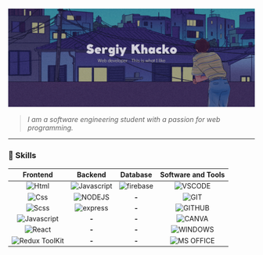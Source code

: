 ![Header](https://github.com/Zukicode/Zukicode/blob/main/assets/header.png)

> _I am a software engineering student with a passion for web programming._

---

### 🔑 Skills

| Frontend | Backend |  Database | Software and Tools | 
| :------------: | :------------: | :------------: | :------------: |
|   ![Html](https://img.shields.io/badge/HTML5-E34F26?style=for-the-badge&logo=html5&logoColor=white) | ![Javascript](https://img.shields.io/badge/JavaScript-F7DF1E?style=for-the-badge&logo=javascript&logoColor=black) | ![firebase](https://img.shields.io/badge/firebase-FFC927?style=for-the-badge&logo=firebase&logoColor=black) |![VSCODE](https://img.shields.io/badge/VSCODE-0078D4?style=for-the-badge&logo=visual%20studio%20code&logoColor=white)|
| ![Css](https://img.shields.io/badge/CSS3-1572B6?style=for-the-badge&logo=css3&logoColor=white)  | ![NODEJS](https://camo.githubusercontent.com/5c0b37915319a2121724bb76872dedf0f6dcf35e309fc1db3aa445994c6d3140/68747470733a2f2f696d672e736869656c64732e696f2f62616467652f6e6f64652e6a732d3333393933332e7376673f7374796c653d666f722d7468652d6261646765266c6f676f3d6e6f6465646f746a73266c6f676f436f6c6f723d7768697465) | **-** | ![GIT](https://img.shields.io/badge/GIT-F05032?style=for-the-badge&logo=git&logoColor=white) |
|![Scss](https://img.shields.io/badge/SCSS-CF649A?style=for-the-badge&logo=sass&logoColor=white)| ![express](https://camo.githubusercontent.com/50c06e7014de63afc69241ae25d508f4170a3ca5b19b7fa78522cae3264ebca3/68747470733a2f2f696d672e736869656c64732e696f2f62616467652f657870726573732d3030303030302e7376673f7374796c653d666f722d7468652d6261646765266c6f676f3d65787072657373266c6f676f436f6c6f723d7768697465) | **-** | ![GITHUB](https://img.shields.io/badge/GITHUB-181717?style=for-the-badge&logo=github&logoColor=white)  |
|![Javascript](https://img.shields.io/badge/JavaScript-F7DF1E?style=for-the-badge&logo=javascript&logoColor=black)| **-**| **-** |  ![CANVA](https://img.shields.io/badge/CANVA-981EE4?style=for-the-badge&logo=CANVA&logoColor=white) |
|![React](https://img.shields.io/badge/React-20232A?style=for-the-badge&logo=react&logoColor=61DAFB)| **-**| **-** | ![WINDOWS](https://img.shields.io/badge/WINDOWS-5272FF?style=for-the-badge&logo=windows&logoColor=white) |
| ![Redux ToolKit](https://img.shields.io/badge/Redux%20Toolkit-593D88?style=for-the-badge&logo=redux&logoColor=white)  | **-**| **-** |  ![MS OFFICE](https://camo.githubusercontent.com/6c4d7f2623f98491a516520ff41173a0c48263b5eb730cf5a4bb4d1d7b2b15d8/68747470733a2f2f696d672e736869656c64732e696f2f62616467652f2d4d532532304f66666963652d4438334230313f7374796c653d666f722d7468652d6261646765266c6f676f3d6d6963726f736f66742d6f6666696365266c6f676f436f6c6f723d7768697465) |







